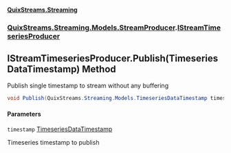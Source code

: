 #### [QuixStreams.Streaming](index.md 'index')
### [QuixStreams.Streaming.Models.StreamProducer](QuixStreams.Streaming.Models.StreamProducer.md 'QuixStreams.Streaming.Models.StreamProducer').[IStreamTimeseriesProducer](IStreamTimeseriesProducer.md 'QuixStreams.Streaming.Models.StreamProducer.IStreamTimeseriesProducer')

## IStreamTimeseriesProducer.Publish(TimeseriesDataTimestamp) Method

Publish single timestamp to stream without any buffering

```csharp
void Publish(QuixStreams.Streaming.Models.TimeseriesDataTimestamp timestamp);
```
#### Parameters

<a name='QuixStreams.Streaming.Models.StreamProducer.IStreamTimeseriesProducer.Publish(QuixStreams.Streaming.Models.TimeseriesDataTimestamp).timestamp'></a>

`timestamp` [TimeseriesDataTimestamp](TimeseriesDataTimestamp.md 'QuixStreams.Streaming.Models.TimeseriesDataTimestamp')

Timeseries timestamp to publish